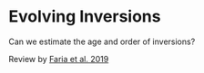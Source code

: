 # Evolving Inversions

Can we estimate the age and order of inversions? 


Review by [Faria et al. 2019](https://www.sciencedirect.com/science/article/pii/S0169534718302866#fig0010)
